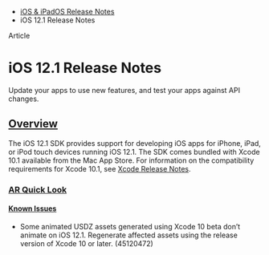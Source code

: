 - [iOS & iPadOS Release Notes](https://developer.apple.com/documentation/ios-ipados-release-notes)
- iOS 12.1 Release Notes

Article

# iOS 12.1 Release Notes

Update your apps to use new features, and test your apps against API changes.

## [Overview](https://developer.apple.com/documentation/ios-ipados-release-notes/ios-12_1-release-notes#overview)

The iOS 12.1 SDK provides support for developing iOS apps for iPhone, iPad, or iPod touch devices running iOS 12.1. The SDK comes bundled with Xcode 10.1 available from the Mac App Store. For information on the compatibility requirements for Xcode 10.1, see [Xcode Release Notes](https://developer.apple.com/documentation/Xcode-Release-Notes).

### [AR Quick Look](https://developer.apple.com/documentation/ios-ipados-release-notes/ios-12_1-release-notes#AR-Quick-Look)

#### [Known Issues](https://developer.apple.com/documentation/ios-ipados-release-notes/ios-12_1-release-notes#Known-Issues)

- Some animated USDZ assets generated using Xcode 10 beta don’t animate on iOS 12.1. Regenerate affected assets using the release version of Xcode 10 or later. (45120472)
